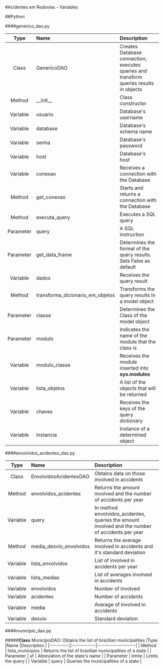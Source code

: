 #Acidentes em Rodovias - Variables

##Python

####generico_dao.py

|Type     |Name        |Description        |
|:---------:|:------------|:-------------------|
|Class    |GenericoDAO | Creates Database connection, executes queries and transform queries results in objects |
|Method   |\_\_init\_\_ | Class constructor |
|Variable | usuario | Database's username |
|Variable | database | Database's schema name|
|Variable | senha | Database's password |
|Variable | host | Database's host |
|Variable | conexao | Receives a connection with the Database |
|Method   | get_conexao | Starts and returns a connection with the Database |
|Method   | executa_query | Executes a SQL query |
|Parameter| query | A SQL instruction |
|Parameter| get\_data\_frame | Determines the format of the query results. Sets False as default |
|Variable | dados | Receives the query result |
|Method | transforma\_dicionario\_em\_objetos| Transforms the query results in a model object |
|Parameter| classe | Determines the Class of the model object |
|Parameter| modulo | Indicates the name of the module that the class is |
|Variable | modulo\_classe | Receives the module inserted into __sys.modules__ |
|Variable | lista_objetos | A list of the objects that will be returned |
|Variable | chaves | Receives the keys of the query dictionary |
|Variable | instancia | Instance of a determined object |

####envolvidos\_acidentes\_dao.py

|Type     |Name        |Description        |
|:---------:|:------------|:-------------------|
|Class | EnvolvidosAcidentesDAO | Obtains data on those involved in accidents |
|Method | envolvidos\_acidentes | Returns the amount involved and the number of accidents per year |
|Variable | query | In method envolvidos\_acidentes, queries the amount involved and the number of accidents per year |
|Method | media\_desvio\_envolvidos | Returns the average involved in accidents and it's standard deviation |
|Variable | lista\_envolvidos | List of involved in accidents per year |
|Variable | lista\_medias | List of averages involved in accidents |
|Variable | envolvidos | Number of involved |
|Variable | acidentes | Number of accidents |
|Variable | media | Average of involved in accidents |
|Variable | desvio | Standard deviation |

####municipio_dao.py

#####__Class__ MunicipioDAO: Obtains the list of brazilian municipalities
|Type     |Name        |Description        |
|:---------:|:------------|:-------------------|
| Method | lista\_municipios | Returns the list of brazilian municipalities of a state |
| Parameter | uf | Abreviation of the state's name |
| Parameter | limite | Limits the query |
| Variable | query | Queries the municipalities of a state |

